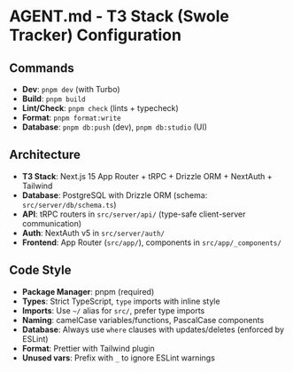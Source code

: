 # AGENT.md - T3 Stack (Swole Tracker) Configuration

## Commands
- **Dev**: `pnpm dev` (with Turbo)
- **Build**: `pnpm build`
- **Lint/Check**: `pnpm check` (lints + typecheck)
- **Format**: `pnpm format:write`
- **Database**: `pnpm db:push` (dev), `pnpm db:studio` (UI)

## Architecture
- **T3 Stack**: Next.js 15 App Router + tRPC + Drizzle ORM + NextAuth + Tailwind
- **Database**: PostgreSQL with Drizzle ORM (schema: `src/server/db/schema.ts`)
- **API**: tRPC routers in `src/server/api/` (type-safe client-server communication)
- **Auth**: NextAuth v5 in `src/server/auth/`
- **Frontend**: App Router (`src/app/`), components in `src/app/_components/`

## Code Style
- **Package Manager**: pnpm (required)
- **Types**: Strict TypeScript, `type` imports with inline style
- **Imports**: Use `~/` alias for `src/`, prefer type imports
- **Naming**: camelCase variables/functions, PascalCase components
- **Database**: Always use `where` clauses with updates/deletes (enforced by ESLint)
- **Format**: Prettier with Tailwind plugin
- **Unused vars**: Prefix with `_` to ignore ESLint warnings
